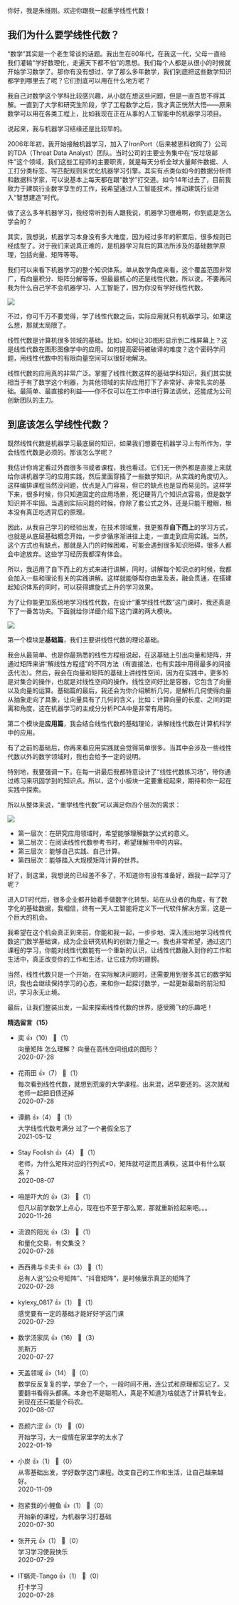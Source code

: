 你好，我是朱维刚。欢迎你跟我一起重学线性代数！

## 我们为什么要学线性代数？

“数学”其实是一个老生常谈的话题。我出生在80年代，在我这一代，父母一直给我们灌输“学好数理化，走遍天下都不怕”的思想。我们每个人都是从很小的时候就开始学习数学了。那你有没有想过，学了那么多年数学，我们到底把这些数学知识都学到哪里去了呢？它们到底可以用在什么地方呢？

我自己对数学这个学科比较感兴趣，从小就在想这些问题，但是一直百思不得其解。一直到了大学和研究生阶段，学了工程数学之后，我才真正恍然大悟——原来数学可以用在各类工程上，比如我现在正在从事的人工智能中的机器学习项目。

说起来，我与机器学习结缘还是比较早的。

2006年年初，我开始接触机器学习，加入了IronPort（后来被思科收购了）公司的TDA（Threat Data Analyst）团队。当时公司的主要业务集中在“反垃圾邮件”这个领域，我们这些工程师的主要职责，就是每天分析全球大量邮件数据、人工打分类标签、写匹配规则来优化机器学习引擎。其实有点类似如今的数据分析师和数据科学家，可以说基本上每天都在跟“数学”打交道。如今14年过去了，目前我致力于建筑行业数字孪生的工作，我希望通过人工智能技术，推动建筑行业进入“智慧建造”时代。

做了这么多年机器学习，我经常听到有人跟我说，机器学习很难啊，你到底是怎么学会的？

其实，我想说，机器学习本身没有多大难度，因为经过多年的积累后，很多规则已经成型了。对于我们来说真正难的，是机器学习背后的算法所涉及的基础数学原理，包括向量、矩阵等等。

我们可以来看下机器学习的整个知识体系。单从数学角度来看，这个覆盖范围非常广，有向量积分、矩阵分解等等，但最最核心的还是线性代数。所以说，不要再问我为什么自己学不会机器学习、人工智能了，因为你没有学好线性代数。

![](https://static001.geekbang.org/resource/image/29/75/293733525270cdb930e0e1f7d10fee75.png?wh=1920%2A1079)

不过，你可千万不要觉得，学了线性代数之后，实际应用就只有机器学习。如果这么想，那就太局限了。

线性代数是计算机很多领域的基础。比如，如何让3D图形显示到二维屏幕上？这是线性代数在图形图像学中的应用。如何提高密码被破译的难度？这个密码学问题，用线性代数中的有限向量空间可以很好地解决。

线性代数的应用真的非常广泛。掌握了线性代数这样的基础学科知识，我们其实就相当于有了数学这个利器，为其他领域的实际应用打下了非常好、非常扎实的基础。最简单、最直接的利益——你不仅可以在工作中进行算法调优，还能成为公司创新团队的主力。

## 到底该怎么学线性代数？

既然线性代数是机器学习最底层的知识，如果我们想要在机器学习上有所作为，学会线性代数是必须的。那该怎么学呢？

我估计你肯定看过外面很多书或者课程，我也看过。它们无一例外都是直接上来就给你讲机器学习的应用实践，然后里面穿插了一些数学知识，从实践的角度切入。这样编排课程当然没问题，优点是入门容易，但它的缺点也是显而易见的。这样学下来，很多时候，你只知道固定的应用场景，死记硬背几个知识点容易，但是数学知识并不牢固。当遇到实际问题的时候，你除了套公式之外，还是只能干瞪眼，根本没有真正吃透背后的原理。

因此，从我自己学习的经验出发，在技术领域里，我更推荐**自下而上**的学习方式，也就是从底层基础概念开始，一步步循序渐进往上走，一直走到应用实践。当然，这个方式也有缺点，那就是入门的时候困难，可能会遇到很多知识阻碍，很多人都会中途放弃。这些学习经历我都深有体会。

所以，我运用了自下而上的方式来进行讲解，同时，讲解每个知识点的时候，我都会加入一些和理论有关的实践讲解。这样就能够帮你由里及表，融会贯通，在搭建起知识体系的同时，可以获得螺旋式上升的学习效果。

为了让你能更加系统地学习线性代数，在设计“重学线性代数”这门课时，我还真是下了一番苦功夫。下面就给你详细介绍下这门课的两大模块。

![](https://static001.geekbang.org/resource/image/a8/aa/a845db49d6524fc3400f2e76c8818caa.png?wh=751%2A1672)

第一个模块是**基础篇**，我们主要讲线性代数的理论基础。

我会从最简单、也是你最熟悉的线性方程组说起，在这基础上引出向量和矩阵，并通过矩阵来讲“解线性方程组”的不同方法（有直接法，也有实践中用得最多的间接迭代法）。然后，我会在向量和矩阵的基础上讲线性空间，因为在实践中，更多的是对集合的操作，也就是对线性空间的操作。线性空间好比是容器，它包含了向量以及向量的运算。基础篇的最后，我还会为你介绍解析几何，是解析几何使得向量从抽象走向了具象，让向量具有了几何的含义，比如：计算向量的长度、之间的距离和角度，这在机器学习的主成分分析PCA中是非常有用的。

第二个模块是**应用篇**，我会结合线性代数的基础理论，讲解线性代数在计算机科学中的应用。

有了之前的基础后，你再来看应用实践就会觉得简单很多。当其中会涉及一些线性代数以外的数学领域时，我也会给予一定的说明。

特别地，我要强调一下。在每一讲最后我都特意设计了“线性代数练习场”，带你通过练习来巩固学到的知识点。所以，这个小板块一定要重视起来，期待和你一起在实践中探索。

所以从整体来说，“重学线性代数”可以满足你四个层次的需求：

![](https://static001.geekbang.org/resource/image/b8/57/b867ee13ab166a609f1dd86a168aaa57.png?wh=1920%2A986)

- 第一层次：在研究应用领域时，希望能够理解数学公式的意义。
- 第二层次：在阅读线性代数参考书时，希望理解书中的内容。
- 第三层次：能够自己实践、自己计算。
- 第四层次：能够踏入大规模矩阵计算的世界。

好了，到这里，我想说的已经差不多了，不知道你有没有准备好，跟我一起学习了呢？

进入DT时代后，很多企业都开始着手做数字化转型。站在从业者的角度，有了数字化的基础数据，我相信，终有一天人工智能将定义下一代软件解决方案，这是一个巨大的机会。

我希望在这个机会真正到来前，你能和我一起，一步步地、深入浅出地学习线性代数这门数学基础课，成为企业研究机构的创新力量之一。我也非常希望，通过这门课程的学习，你能对线性代数能有一个重新的认识，让线性代数融入到你的工作和生活中，真正改变你的工作和生活，让它成为你的翅膀。

当然，线性代数只是一个开始，在实际解决问题时，还需要用到很多其它的数学知识，我也会继续保持学习的心态，来和你一起探讨数学，一起更新最新的前沿知识，学习永无止境。

最后，让我们整装出发，一起来探索线性代数的世界，感受腾飞的乐趣吧！
<div><strong>精选留言（15）</strong></div><ul>
<li><span>奕</span> 👍（10） 💬（1）<div>向量矩阵 怎么理解？ 向量在高纬空间组成的图形？</div>2020-07-28</li><br/><li><span>花雨田</span> 👍（7） 💬（1）<div>每次看到线性代数，就想到荒废的大学课程。出来混，迟早要还的。这次就和老师一起把旧债还掉</div>2020-07-28</li><br/><li><span>谭鹏</span> 👍（4） 💬（1）<div>大学线性代数考满分 过了一个暑假全忘了</div>2021-05-12</li><br/><li><span>Stay Foolish</span> 👍（4） 💬（1）<div>老师，为什么矩阵对应的行列式≠0，矩阵就可逆而且满秩，这其中有什么联系？</div>2020-08-07</li><br/><li><span>咱是吓大的</span> 👍（3） 💬（1）<div>但凡以前学数学上点心，现在也不至于那么累，那就重新捡起来吧。。。</div>2020-11-26</li><br/><li><span>流浪的阳光</span> 👍（3） 💬（1）<div>和量化交易，有交集没？</div>2020-07-28</li><br/><li><span>西西弗与卡夫卡</span> 👍（3） 💬（1）<div>总有人说“公众号矩阵”、“抖音矩阵”，是时候展示真正的矩阵了</div>2020-07-28</li><br/><li><span>kylexy_0817</span> 👍（1） 💬（1）<div>感觉要有一定的基础才能好好学这门课</div>2020-07-29</li><br/><li><span>数学汤家凤</span> 👍（16） 💬（3）<div>凯斯万</div>2020-07-27</li><br/><li><span>天盖领域</span> 👍（14） 💬（0）<div>数学反反复复的学，学会了一个，一段时间不用，连公式和原理都忘记了。又要翻书看得头都痛。本身也不是聪明人，真是不知道为啥就选了计算机专业，到现在还只能是个码农。</div>2020-08-07</li><br/><li><span>吾颜六涩</span> 👍（1） 💬（0）<div>开始学习，大一疫情在家里学的太水了</div>2022-01-19</li><br/><li><span>小炭</span> 👍（1） 💬（0）<div>从零基础出发，学好数学这门课程。改变自己的工作和生活，让自己越来越好。</div>2020-11-09</li><br/><li><span>抱紧我的小鲤鱼</span> 👍（1） 💬（0）<div>开始新的课程，为机器学习打基础</div>2020-07-30</li><br/><li><span>张开元</span> 👍（1） 💬（0）<div>学习学习使我快乐</div>2020-07-29</li><br/><li><span>IT蜗壳-Tango</span> 👍（1） 💬（0）<div>打卡学习</div>2020-07-28</li><br/>
</ul>
